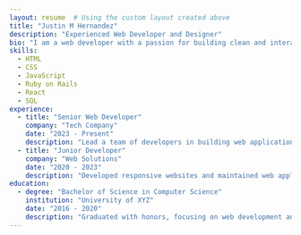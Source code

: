 ```yaml
---
layout: resume  # Using the custom layout created above
title: "Justin M Hernandez"
description: "Experienced Web Developer and Designer"
bio: "I am a web developer with a passion for building clean and interactive websites. My expertise spans front-end and back-end development."
skills:
  - HTML
  - CSS
  - JavaScript
  - Ruby on Rails
  - React
  - SQL
experience:
  - title: "Senior Web Developer"
    company: "Tech Company"
    date: "2023 - Present"
    description: "Lead a team of developers in building web applications and user interfaces for clients."
  - title: "Junior Developer"
    company: "Web Solutions"
    date: "2020 - 2023"
    description: "Developed responsive websites and maintained web applications."
education:
  - degree: "Bachelor of Science in Computer Science"
    institution: "University of XYZ"
    date: "2016 - 2020"
    description: "Graduated with honors, focusing on web development and software engineering."
---
```


